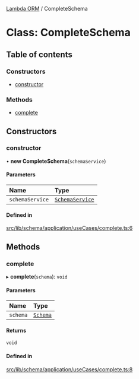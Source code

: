 [Lambda ORM](../README.md) / CompleteSchema

# Class: CompleteSchema

## Table of contents

### Constructors

- [constructor](CompleteSchema.md#constructor)

### Methods

- [complete](CompleteSchema.md#complete)

## Constructors

### constructor

• **new CompleteSchema**(`schemaService`)

#### Parameters

| Name | Type |
| :------ | :------ |
| `schemaService` | [`SchemaService`](SchemaService.md) |

#### Defined in

[src/lib/schema/application/useCases/complete.ts:6](https://github.com/FlavioLionelRita/lambdaorm/blob/4b4255a5/src/lib/schema/application/useCases/complete.ts#L6)

## Methods

### complete

▸ **complete**(`schema`): `void`

#### Parameters

| Name | Type |
| :------ | :------ |
| `schema` | [`Schema`](../interfaces/Schema.md) |

#### Returns

`void`

#### Defined in

[src/lib/schema/application/useCases/complete.ts:8](https://github.com/FlavioLionelRita/lambdaorm/blob/4b4255a5/src/lib/schema/application/useCases/complete.ts#L8)
